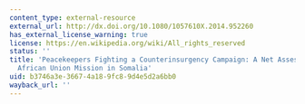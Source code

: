 ```yaml
---
content_type: external-resource
external_url: http://dx.doi.org/10.1080/1057610X.2014.952260
has_external_license_warning: true
license: https://en.wikipedia.org/wiki/All_rights_reserved
status: ''
title: 'Peacekeepers Fighting a Counterinsurgency Campaign: A Net Assessment of the
  African Union Mission in Somalia'
uid: b3746a3e-3667-4a18-9fc8-9d4e5d2a6bb0
wayback_url: ''
---
```

